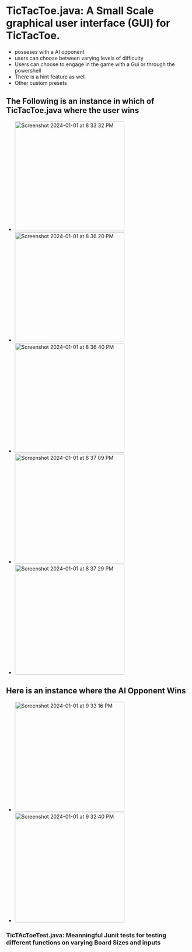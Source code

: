 # TicTacToe.java: A Small Scale graphical user interface (GUI) for TicTacToe.
  - posseses with a AI opponent
  - users can choose between varying levels of difficulty
  - Users can choose to engage in the game with a Gui or through the powershell
  - There is a hint feature as well
  - Other custom presets

## The Following is an instance in which of TicTacToe.java where the user wins
- <img width="300" alt="Screenshot 2024-01-01 at 8 33 32 PM" src="https://github.com/DaveOGQ/TicTacToe/assets/83048768/5a8a8c7a-0abe-4a2b-ae70-5e3697443f3f">
- <img width="300" alt="Screenshot 2024-01-01 at 8 36 20 PM" src="https://github.com/DaveOGQ/TicTacToe/assets/83048768/f2bc8c8b-238d-4cf8-8be9-26c48c489fca">
- <img width="300" alt="Screenshot 2024-01-01 at 8 36 40 PM" src="https://github.com/DaveOGQ/TicTacToe/assets/83048768/2350285f-cdea-4a33-a651-2d6e6aee52e4">
- <img width="300" alt="Screenshot 2024-01-01 at 8 37 09 PM" src="https://github.com/DaveOGQ/TicTacToe/assets/83048768/31b27a08-ffd0-4826-9f5f-395f99265174">
- <img width="300" alt="Screenshot 2024-01-01 at 8 37 29 PM" src="https://github.com/DaveOGQ/TicTacToe/assets/83048768/e6b42dcf-9c80-4c63-b376-2fcdafbe3245">

## Here is an instance where the AI Opponent Wins 
- <img width="300" alt="Screenshot 2024-01-01 at 9 33 16 PM" src="https://github.com/DaveOGQ/TicTacToe/assets/83048768/6e605733-934a-4961-88e0-255130b2ad4d">
- <img width="300" alt="Screenshot 2024-01-01 at 9 32 40 PM" src="https://github.com/DaveOGQ/TicTacToe/assets/83048768/66808cfd-39fa-4919-83eb-dde0f1cb6d3d">


### TicTAcToeTest.java: Meanningful Junit tests for testing different functions on varying Board Sizes and inputs
